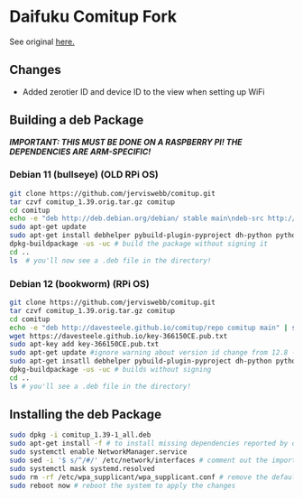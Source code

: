 # Daifuku Comitup Fork

See original [here.](http://github.com/davesteele/comitup)

## Changes

- Added zerotier ID and device ID to the view when setting up WiFi

## Building a deb Package

**_IMPORTANT: THIS MUST BE DONE ON A RASPBERRY PI! THE DEPENDENCIES ARE ARM-SPECIFIC!_**

### Debian 11 (bullseye) (OLD RPi OS)

```bash
git clone https://github.com/jerviswebb/comitup.git
tar czvf comitup_1.39.orig.tar.gz comitup
cd comitup
echo -e "deb http://deb.debian.org/debian/ stable main\ndeb-src http://deb.debian.org/debian/ stable main" | sudo tee -a /etc/apt/sources.list
sudo apt-get update
sudo apt-get install debhelper pybuild-plugin-pyproject dh-python python3-setuptools python3-pytest python3-pytest-runner python3-mock python3-cachetools pandoc python3-flask
dpkg-buildpackage -us -uc # build the package without signing it
cd ..
ls  # you'll now see a .deb file in the directory!
```

### Debian 12 (bookworm) (RPi OS)

```bash
git clone https://github.com/jerviswebb/comitup.git
tar czvf comitup_1.39.orig.tar.gz comitup
cd comitup
echo -e "deb http://davesteele.github.io/comitup/repo comitup main" | sudo tee -a /etc/apt/sources.list
wget https://davesteele.github.io/key-366150CE.pub.txt
sudo apt-key add key-366150CE.pub.txt
sudo apt-get update #ignore warning about version id change from 12.8 -> 12.9
sudo apt-get insatll debhelper pybuild-plugin-pyproject dh-python python3-setuptools python3-pytest python3-pytest-runner python3-mock python3-cachetools pandoc python3-flask python3-networkmanager python3-gi python3-dbus python3-cairo iptables libcairo2
dpkg-buildpackage -us -uc # builds without signing
cd ..
ls # you'll see a .deb file in the directory!
```

## Installing the deb Package

```bash
sudo dpkg -i comitup_1.39-1_all.deb
sudo apt-get install -f # to install missing dependencies reported by dpkg
sudo systemctl enable NetworkManager.service
sudo sed -i '$ s/^/#/' /etc/network/interfaces # comment out the import line in /etc/network/interfaces to allow NetworkManager to manage the interfaces
sudo systemctl mask systemd.resolved
sudo rm -rf /etc/wpa_supplicant/wpa_supplicant.conf # remove the default wpa_supplicant configuration so that NetworkManager can manage the WiFi
sudo reboot now # reboot the system to apply the changes
```
